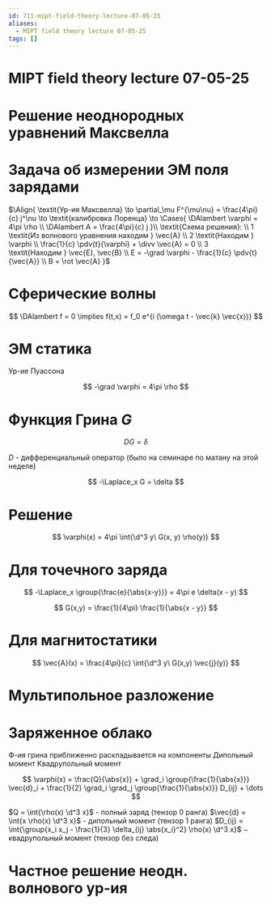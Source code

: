 ```yaml
---
id: 711-mipt-field-theory-lecture-07-05-25
aliases:
  - MIPT field theory lecture 07-05-25
tags: []
---
```


# MIPT field theory lecture 07-05-25

# Решение неоднородных уравнений Максвелла

# Задача об измерении ЭМ поля зарядами

$\Align{
\textit{Ур-ия Максвелла}
\to
\partial_\mu F^{\mu\nu} = \frac{4\pi}{c} j^\nu
\to \textit{калибровка Лоренца} \to
\Cases{
\DAlambert \varphi = 4\pi \rho \\
\DAlambert A = \frac{4\pi}{c} j
}\\
\textit{Схема решения}: \\
1 \textit{Из волнового уравнения находим } \vec{A} \\
2 \textit{Находим } \varphi \\
\frac{1}{c} \pdv{t}{\varphi} + \divv \vec{A} = 0 \\
3 \textit{Находим } \vec{E}, \vec{B} \\
E = -\grad \varphi - \frac{1}{c} \pdv{t}{\vec{A}} \\
B = \rot \vec{A}
}$

# Сферические волны

$$
\DAlambert f = 0 \implies f(t,x) = f_0 e^{i (\omega t - \vec{k} \vec{x})}
$$

# ЭМ статика

Ур-ие Пуассона

$$
-\grad \varphi = 4\pi \rho
$$

# Функция Грина $G$

$$
D G = \delta
$$

$D$ - дифференциальный оператор
(было на семинаре по матану на этой неделе)

$$
-\Laplace_x G = \delta
$$

# Решение

$$
\varphi(x) = 4\pi \int{\d^3 y\ G(x, y) \rho(y)}
$$

# Для точечного заряда

$$
-\Laplace_x \group{\frac{e}{\abs{x-y}}} = 4\pi e \delta(x - y)
$$

$$
G(x,y) = \frac{1}{4\pi} \frac{1}{\abs{x - y}}
$$

# Для магнитостатики

$$
\vec{A}(x) = \frac{4\pi}{c} \int{\d^3 y\ G(x,y) \vec{j}(y)}
$$

# Мультипольное разложение

# Заряженное облако

Ф-ия грина приближенно раскладывается на компоненты
Дипольный момент
Квадрупольный момент

$$
\varphi(x) = \frac{Q}{\abs{x}} + \grad_i \group{\frac{1}{\abs{x}}} \vec{d}_i +
\frac{1}{2} \grad_i \grad_j \group{\frac{1}{\abs{x}}} D_{ij} + \dots
$$

$Q = \int{\rho(x) \d^3 x}$ - полный заряд (тензор 0 ранга)
$\vec{d} = \int{x \rho(x) \d^3 x}$ - дипольный момент (тензор 1 ранга)
$D_{ij} = \int{\group{x_i x_j - \frac{1}{3} \delta_{ij} \abs{x_i}^2} \rho(x) \d^3 x}$
$-$ квадрупольный момент (тензор без следа)

# Частное решение неодн. волнового ур-ия
